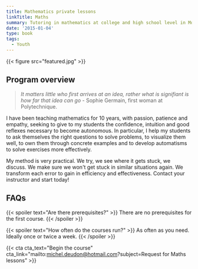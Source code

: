 ```yaml
---
title: Mathematics private lessons
linkTitle: Maths
summary: Tutoring in mathematics at college and high school level in Montpellier. Statistics, programming, data science for higher education.
date: '2015-01-04'
type: book
tags:
  - Youth
---
```


{{< figure src="featured.jpg" >}}

## Program overview

> <i> It matters little who first arrives at an idea, rather what is signifiant is how far that idea can go </i> - Sophie Germain, first woman at Polytechnique.

I have been teaching mathematics for 10 years, with passion, patience and empathy, seeking to give to my students the confidence, intuition and good reflexes necessary to become autonomous. In particular, I help my students to ask themselves the right questions to solve problems, to visualize them well, to own them through concrete examples and to develop automatisms to solve exercises more effectively.

My method is very practical. We try, we see where it gets stuck, we discuss. We make sure we won't get stuck in similar situations again. We transform each error to gain in efficiency and effectiveness. Contact your instructor and start today!

## FAQs

{{< spoiler text="Are there prerequisites?" >}}
There are no prerequisites for the first course.
{{< /spoiler >}}

{{< spoiler text="How often do the courses run?" >}}
As often as you need. Ideally once or twice a week.
{{< /spoiler >}}

{{< cta cta_text="Begin the course" cta_link="mailto:michel.deudon@hotmail.com?subject=Request for Maths lessons" >}}

